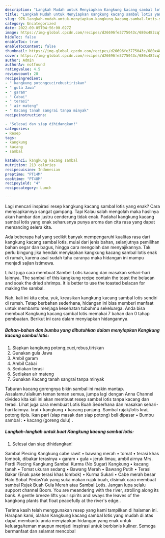 ```yaml
---
description: "Langkah Mudah untuk Menyiapkan Kangkung kacang sambal lotis yang Lezat Sekali"
title: "Langkah Mudah untuk Menyiapkan Kangkung kacang sambal lotis yang Lezat Sekali"
slug: 976-langkah-mudah-untuk-menyiapkan-kangkung-kacang-sambal-lotis-yang-lezat-sekali
category: Uncategorized
date: 2022-09-05T04:56:00.027Z
image: https://img-global.cpcdn.com/recipes/d26696fe3775043c/680x482cq70/kangkung-kacang-sambal-lotis-foto-resep-utama.jpg
hideToc: false
enableToc: true
enableTocContent: false
thumbnail: https://img-global.cpcdn.com/recipes/d26696fe3775043c/680x482cq70/kangkung-kacang-sambal-lotis-foto-resep-utama.jpg
cover: https://img-global.cpcdn.com/recipes/d26696fe3775043c/680x482cq70/kangkung-kacang-sambal-lotis-foto-resep-utama.jpg
author: Admin
authorAv: notfound
ratingvalue: 4.5
reviewcount: 20
recipeingredient:
- " kangkung potongcucirebustiriskan"
- " gula Jawa"
- " garam"
- " Cabai"
- " terasi"
- " air mateng"
- " Kacang tanah sangrai tanpa minyak"
recipeinstructions:

- "Selesai dan siap dihidangkan!"
categories:
- Resep
tags:
- kangkung
- kacang
- sambal

katakunci: kangkung kacang sambal 
nutrition: 213 calories
recipecuisine: Indonesian
preptime: "PT14M"
cooktime: "PT48M"
recipeyield: "4"
recipecategory: Lunch

---
```



Lagi mencari inspirasi resep kangkung kacang sambal lotis yang enak? Cara menyiapkannya sangat gampang. Tapi Kalau salah mengolah maka hasilnya akan hambar dan justru cenderung tidak enak. Padahal kangkung kacang sambal lotis yang enak seharusnya punya aroma dan cita rasa yang dapat memancing selera kita.


Ada beberapa hal yang sedikit banyak mempengaruhi kualitas rasa dari kangkung kacang sambal lotis, mulai dari jenis bahan, selanjutnya pemilihan bahan segar dan bagus, hingga cara mengolah dan menyajikannya. Tak perlu bingung jika hendak menyiapkan kangkung kacang sambal lotis enak di rumah, karena asal sudah tahu caranya maka hidangan ini mampu menjadi sajian istimewa.

Lihat juga cara membuat Sambel Lotis kacang dan masakan sehari-hari lainnya. The sambal of this kangkung recipe contain the toast the belacan and soak the dried shrimps. It is better to use the toasted belacan for making the sambal.


Nah, kali ini kita coba, yuk, kreasikan kangkung kacang sambal lotis sendiri di rumah. Tetap berbahan sederhana, hidangan ini bisa memberi manfaat untuk membantu menjaga kesehatan tubuhmu sekeluarga. Anda bisa membuat Kangkung kacang sambal lotis memakai 7 bahan dan 0 tahap pembuatan. Berikut ini cara dalam menyiapkan hidangannya.

<!--inarticleads1-->

##### Bahan-bahan dan bumbu yang dibutuhkan dalam menyiapkan Kangkung kacang sambal lotis:

1. Siapkan  kangkung potong,cuci,rebus,tiriskan
1. Gunakan  gula Jawa
1. Ambil  garam
1. Ambil  Cabai
1. Sediakan  terasi
1. Sediakan  air mateng
1. Gunakan  Kacang tanah sangrai tanpa minyak


Taburan kacang gorengnya bikin sambal ini makin mantap. Assalamu&#39;alaikum teman teman semua, jumpa lagi dengan Anna Channel divideo kita kali ini akan membuat resep sambel lotis tanpa kacang dan terasi. Lihat juga cara membuat Lotis Buah Sederhana dan masakan sehari-hari lainnya. krai • kangkung • kacang panjang. Sambal rujak/lotis krai, potong tipis. ikan pari (siap masak dan siap potong) beli dipasar • Bumbu sambal : • kacang (goreng dulu) . 

<!--inarticleads2-->

##### Langkah-langkah untuk buat Kangkung kacang sambal lotis:


1. Selesai dan siap dihidangkan!

Sambal Plecing Kangkung cabe rawit • bawang merah • tomat • terasi khas lombok, dibakar terasinya • garam • gula • jeruk limau, ambil airnya Mrs. Ferdi Plecing Kangkung Sambal Kurma (No Sugar) Kangkung • kacang tanah • Tomat ukuran sedang • Bawang Merah • Bawang Putih • Terasi Bakar (Enak pake terasi khas lombok) • Kurma Sukari • Cabe merah besar Halo Sobat PedasYuk yang suka makan rujak buah, disimak cara membuat sambal Rujak Buah Gula Merah atau Sambal Lotis. Jangan lupa selalu support channel Boom. You are meandering with the river, strolling along its bank. A gentle breeze lifts your spirits and sways the leaves of the kangkong plants that float peacefully at the river&#39;s edge.. 

Terima kasih telah menggunakan resep yang kami tampilkan di halaman ini. Harapan kami, olahan Kangkung kacang sambal lotis yang mudah di atas dapat membantu anda menyiapkan hidangan yang enak untuk keluarga/teman maupun menjadi inspirasi untuk berbisnis kuliner. Semoga bermanfaat dan selamat mencoba!
